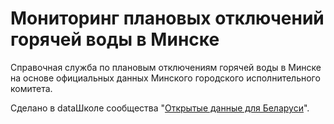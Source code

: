 # Мониторинг плановых отключений горячей воды в Минске

Справочная служба по плановым отключениям горячей воды в Минске на основе официальных данных Минского городского исполнительного комитета.

Сделано в dataШколе сообщества "[Открытые данные для Беларуси](http://opendata.by)".
